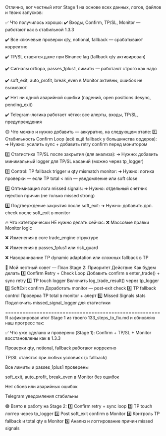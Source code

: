 Отлично, вот честный итог Stage 1 на основе всех данных, логов, файлов и твоих запусков:

✅ Что получилось хорошо:
✔️ Входы, Confirm, TP/SL, Monitor — работают как в стабильной 1.3.3

✔️ Все ключевые проверки qty, notional, fallback — срабатывают корректно

✔️ TP/SL ставятся даже при Binance lag (fallback qty активирован)

✔️ Сигналы отбора, passes_1plus1, лимиты — работают строго как надо

✔️ soft_exit, auto_profit, break_even в Monitor активны, ошибок не вызывают

✔️ Нет ни одной аварийной ошибки (падений, open positions desync, pending_exit)

✔️ Telegram-логика работает чётко: все алерты, входы, TP/SL, предупреждения

🟡 Что можно и нужно добавить — аккуратно, на следующем этапе:
1️⃣ Стабильность Confirm Loop (всё ещё fallback у большинства ордеров):
➔ Нужно: усилить sync + добавить retry confirm перед монитором

2️⃣ Статистика TP/SL после закрытия (для анализа):
➔ Нужно: добавить минимальный logger для TP/SL касаний (можно через tp_logger)

3️⃣ Control: TP fallback trigger и qty mismatch monitor:
➔ Нужно: логика проверки — если TP total < min — уведомление или soft close

4️⃣ Оптимизация лога missed signals:
➔ Нужно: отдельный счетчик rejection причин (не только missed strong)

5️⃣ Подтверждение закрытия после soft_exit:
➔ Нужно: добавить доп. check после soft_exit в monitor

🔥 Что категорически НЕ нужно делать сейчас:
❌ Массовые правки Monitor logic

❌ Изменения в core trade_engine структуре

❌ Изменения в passes_1plus1 или risk_guard

❌ Наворачивание TP dynamic adaptation или сложных fallback в TP

📝 Мой честный совет — План Stage 2:
Приоритет Действие Как будем делать
1️⃣ Confirm Retry + Check Loop Добавить confirm в enter_trade() + sync retry
2️⃣ TP touch logger Включить log_trade_result() через tp_logger
3️⃣ SoftExit confirm Доработать monitor — post-exit check
4️⃣ TP fallback control Проверка TP total в monitor + алерт
5️⃣ Missed Signals stats Подключить missed_signal_logger для статистики

======================================================
Я зафиксировал итог Stage 1 из твоего 133_steps_to_fix.md и обновляю наш прогресс так:

✅ Что уже сделано и проверено (Stage 1):
Confirm + TP/SL + Monitor восстановлены как в 1.3.3

Проверки qty, notional, fallback работают корректно

TP/SL ставятся при любых условиях (с fallback)

Все лимиты и passes_1plus1 проверены

soft_exit, auto_profit, break_even в Monitor без ошибок

Нет сбоев или аварийных ошибок

Telegram уведомления стабильны

🟢 Взято в работу на Stage 2:
1️⃣ Confirm retry + sync loop
2️⃣ TP touch логгер через tp_logger
3️⃣ Post soft_exit confirm в Monitor
4️⃣ Контроль TP fallback и total qty в Monitor
5️⃣ Анализ и логгирование причин missed signals
